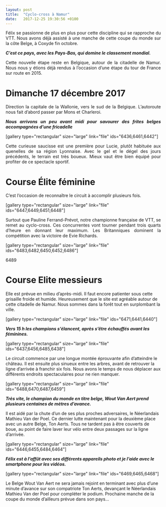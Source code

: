 ```yaml
---
layout: post
title:  "Cyclo-cross à Namur"
date:   2017-12-25 19:30:56 +0100
---
```

<p style="text-align: justify;">Félix se passionne de plus en plus pour cette discipline qui se rapproche du VTT.
Nous avons déjà assisté à une manche de cette coupe du monde sur la côte Belge, à Coxyde fin octobre.</p>
<p style="text-align: justify;"><em><strong>          C’est ce pays, avec les Pays-Bas, qui domine le classement mondial.</strong></em></p>
<p style="text-align: justify;">Cette nouvelle étape reste en Belgique, autour de la citadelle de Namur.
Nous nous y étions déjà rendus à l’occasion d’une étape du tour de France sur route en 2015.</p>

<h1 style="text-align: justify;">Dimanche 17 décembre 2017</h1>
<p style="text-align: justify;">Direction la capitale de la Wallonie, vers le sud de la Belgique.
L’autoroute nous fait d’abord passer par Mons et Charleroi.</p>
<p style="text-align: justify;"><em><strong>          Nous arrivons un peu avant midi pour savourer des frites belges accompagnées d’une    fricadelle</strong></em></p>
[gallery type="rectangular" size="large" link="file" ids="6436,6461,6442"]
<p style="text-align: justify;">Cette curieuse saucisse est une première pour Lucie, plutôt habituée aux quenelles de sa région Lyonnaise.
Avec le gel et le dégel des jours précédents, le terrain est très boueux.
Mieux vaut être bien équipé pour profiter de ce spectacle sportif.</p>

<h1 style="text-align: justify;">Course Élite féminine</h1>
<p style="text-align: justify;">C’est l’occasion de reconnaître le circuit à accomplir plusieurs fois.</p>
[gallery type="rectangular" size="large" link="file" ids="6447,6449,6451,6448"]
<p style="text-align: justify;">Surtout que Pauline Ferrand-Prévot, notre championne française de VTT, se remet au cyclo-cross.
Ces concurrentes vont tourner pendant trois quarts d’heure en donnant leur maximum.
Les Britanniques dominent la compétition avec la victoire de Evie Richards.</p>
[gallery type="rectangular" size="large" link="file" ids="6483,6482,6450,6452,6486"]
<p style="text-align: justify;"></p>
6489
<h1>Course Elite messieurs</h1>
Elle est prévue en milieu d’après-midi.
Il faut encore patienter sous cette grisaille froide et humide.
Heureusement que le site est agréable autour de cette citadelle de Namur.
Nous sommes dans la forêt tout en surplombant la ville.

[gallery type="rectangular" size="large" link="file" ids="6471,6441,6440"]

<em><strong>          Vers 15 h les champions s’élancent, après s’être échauffés avant les fé</strong><strong>minines.</strong></em>

[gallery type="rectangular" size="large" link="file" ids="6437,6456,6485,6438"]

Le circuit commence par une longue montée éprouvante afin d’atteindre le château.
Il est ensuite plus sinueux entre les arbres, avant de retrouver la ligne d’arrivée à franchir six fois.
Nous avons le temps de nous déplacer aux différents endroits spectaculaires pour ne rien manquer.

[gallery type="rectangular" size="large" link="file" ids="6488,6470,6487,6459"]

<em><strong>          Très vite, le champion du monde en titre belge, Wout Van Aert prend plusieurs centaines de mètres d’avance.</strong></em>

Il est aidé par la chute d’un de ses plus proches adversaires, le Néerlandais Mathieu Van der Poel.
Ce dernier lutte maintenant pour la deuxième place avec un autre Belge, Ton Aerts.
Tous ne tardent pas à être couverts de boue, au point de faire laver leur vélo entre deux passages sur la ligne d’arrivée.

[gallery type="rectangular" size="large" link="file" ids="6446,6455,6484,6464"]

<em><strong>          Félix est à l’affût avec ses différents appareils photo et je l’aide avec le smartphone pour les vidéos.</strong></em>

[gallery type="rectangular" size="large" link="file" ids="6469,6465,6468"]

Le Belge Wout Van Aert ne sera jamais rejoint en terminant avec plus d’une minute d’avance sur son compatriote Ton Aerts, devançant le Néerlandais Mathieu Van der Poel pour compléter le podium.
Prochaine manche de la coupe du monde d’ailleurs prévue dans son pays...